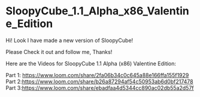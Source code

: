 # SloopyCube_1.1_Alpha_x86_Valentine_Edition
Hi! Look I have made a new version of SloopyCube!

Please Check it out and follow me, Thanks!

Here are the Videos for SloopyCube 1.1 Alpha (x86) Valentine Edition:
  
  Part 1: https://www.loom.com/share/2fa06b34c0c645a88e166ffa155f1929
  Part 2:https://www.loom.com/share/b26a87294af54c50953ab6d0bf217478
  Part 3:https://www.loom.com/share/ebadfaa4d5344cc890ac02db55a2d57f
  
